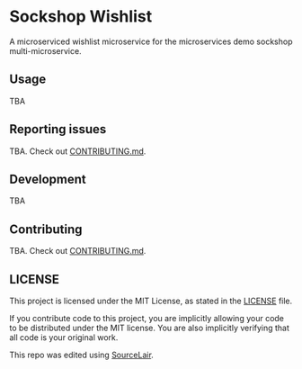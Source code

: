# Sockshop Wishlist
A microserviced wishlist microservice for the microservices demo sockshop multi-microservice.

## Usage

TBA

## Reporting issues
TBA. Check out [CONTRIBUTING.md](CONTRIBUTING.md).

## Development
TBA

## Contributing
TBA. Check out [CONTRIBUTING.md](CONTRIBUTING.md).

## LICENSE
This project is licensed under the MIT License, as stated in the [LICENSE](LICENSE) file.

If you contribute code to this project, you are implicitly allowing your code to be distributed under the MIT license. You are also implicitly verifying that all code is your original work.

This repo was edited using [SourceLair](https://www.sourcelair.com).

